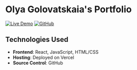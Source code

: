 # Olya Golovatskaia's Portfolio

[![Live Demo](https://img.shields.io/badge/-Live%20Demo-brightgreen)](https://olgagol.vercel.app) 
[![GitHub](https://img.shields.io/badge/-Source%20Code-blue)](https://github.com/Olga-Gol/Portfolio)

## Technologies Used
- **Frontend**: React, JavaScript, HTML/CSS
- **Hosting**: Deployed on Vercel
- **Source Control**: GitHub

